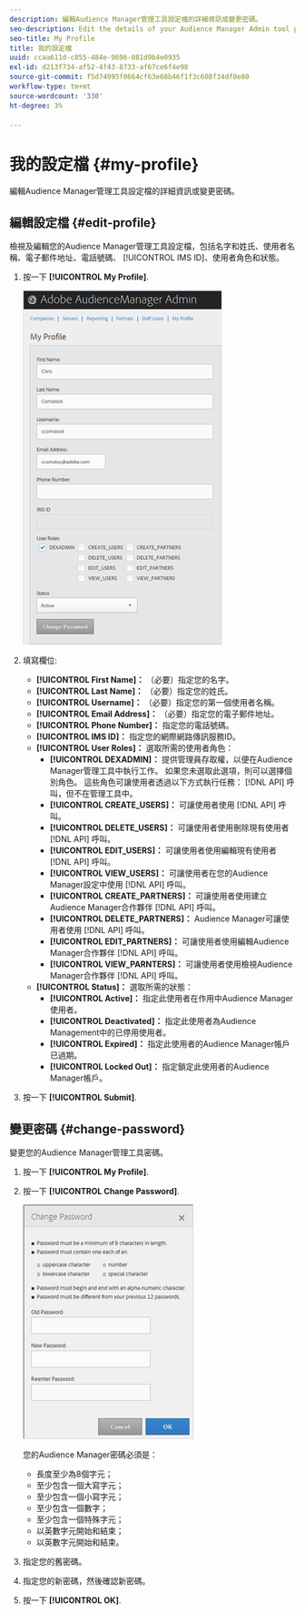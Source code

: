 ```yaml
---
description: 編輯Audience Manager管理工具設定檔的詳細資訊或變更密碼。
seo-description: Edit the details of your Audience Manager Admin tool profile or change your password.
seo-title: My Profile
title: 我的設定檔
uuid: ccaa611d-c855-484e-9696-081d9b4e0935
exl-id: d213f734-af52-4f43-8733-af67ce6f4e98
source-git-commit: f5d74995f0664cf63e68b46f1f3c608f34df0e80
workflow-type: tm+mt
source-wordcount: '330'
ht-degree: 3%

---
```


# 我的設定檔 {#my-profile}

編輯Audience Manager管理工具設定檔的詳細資訊或變更密碼。

<!-- c_my_profile.xml -->

## 編輯設定檔 {#edit-profile}

檢視及編輯您的Audience Manager管理工具設定檔，包括名字和姓氏、使用者名稱、電子郵件地址、電話號碼、 [!UICONTROL IMS ID]、使用者角色和狀態。

<!-- t_edit_profile.xml -->

1. 按一下 **[!UICONTROL My Profile]**.

   ![步驟結果](assets/profile.png)

2. 填寫欄位: 
   * **[!UICONTROL First Name]：** （必要）指定您的名字。
   * **[!UICONTROL Last Name]：** （必要）指定您的姓氏。
   * **[!UICONTROL Username]：** （必要）指定您的第一個使用者名稱。
   * **[!UICONTROL Email Address]：** （必要）指定您的電子郵件地址。
   * **[!UICONTROL Phone Number]：** 指定您的電話號碼。
   * **[!UICONTROL IMS ID]：** 指定您的網際網路傳訊服務ID。
   * **[!UICONTROL User Roles]：** 選取所需的使用者角色：
      * **[!UICONTROL DEXADMIN]：** 提供管理員存取權，以便在Audience Manager管理工具中執行工作。 如果您未選取此選項，則可以選擇個別角色。 這些角色可讓使用者透過以下方式執行任務： [!DNL API] 呼叫，但不在管理工具中。
      * **[!UICONTROL CREATE_USERS]：** 可讓使用者使用 [!DNL API] 呼叫。
      * **[!UICONTROL DELETE_USERS]：** 可讓使用者使用刪除現有使用者 [!DNL API] 呼叫。
      * **[!UICONTROL EDIT_USERS]：** 可讓使用者使用編輯現有使用者 [!DNL API] 呼叫。
      * **[!UICONTROL VIEW_USERS]：** 可讓使用者在您的Audience Manager設定中使用 [!DNL API] 呼叫。
      * **[!UICONTROL CREATE_PARTNERS]：** 可讓使用者使用建立Audience Manager合作夥伴 [!DNL API] 呼叫。
      * **[!UICONTROL DELETE_PARTNERS]：** Audience Manager可讓使用者使用 [!DNL API] 呼叫。
      * **[!UICONTROL EDIT_PARTNERS]：** 可讓使用者使用編輯Audience Manager合作夥伴 [!DNL API] 呼叫。
      * **[!UICONTROL VIEW_PARNTERS]：** 可讓使用者使用檢視Audience Manager合作夥伴 [!DNL API] 呼叫。
   * **[!UICONTROL Status]：** 選取所需的狀態：
      * **[!UICONTROL Active]：** 指定此使用者在作用中Audience Manager使用者。
      * **[!UICONTROL Deactivated]：** 指定此使用者為Audience Management中的已停用使用者。
      * **[!UICONTROL Expired]：** 指定此使用者的Audience Manager帳戶已過期。
      * **[!UICONTROL Locked Out]：** 指定鎖定此使用者的Audience Manager帳戶。
3. 按一下 **[!UICONTROL Submit]**.

## 變更密碼 {#change-password}

變更您的Audience Manager管理工具密碼。

<!-- t_change_password.xml -->

1. 按一下 **[!UICONTROL My Profile]**.
1. 按一下 **[!UICONTROL Change Password]**.

   ![](assets/change_password.png)

   您的Audience Manager密碼必須是：

   * 長度至少為8個字元；
   * 至少包含一個大寫字元；
   * 至少包含一個小寫字元；
   * 至少包含一個數字；
   * 至少包含一個特殊字元；
   * 以英數字元開始和結束；
   * 以英數字元開始和結束。

1. 指定您的舊密碼。
1. 指定您的新密碼，然後確認新密碼。
1. 按一下 **[!UICONTROL OK]**.
